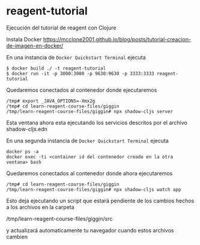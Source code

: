 # reagent-tutorial
Ejecución del tutorial de reagent con Clojure

Instala Docker
https://mcclone2001.github.io/blog/posts/tutorial-creacion-de-imagen-en-docker/

En una instancia de ``Docker Quickstart Terminal`` ejecuta

```
$ docker build ./ -t reagent-tutorial
$ docker run -it -p 3000:3000 -p 9630:9630 -p 3333:3333 reagent-tutorial
```

Quedaremos conectados al contenedor donde ejecutaremos

```
/tmp# export _JAVA_OPTIONS=-Xmx2g
/tmp# cd learn-reagent-course-files/giggin
/tmp/learn-reagent-course-files/giggin# npx shadow-cljs server
```

Esta ventana ahora esta ejecutando los servicios descritos por el archivo shadow-cljs.edn 

En una segunda instancia de ``Docker Quickstart Terminal`` ejecuta

```
docker ps -a
docker exec -ti <container id del contenedor creado en la otra ventana> bash
```

Quedaremos conectados al contenedor donde ahora ejecutaremos

```
/tmp# cd learn-reagent-course-files/giggin
/tmp/learn-reagent-course-files/giggin# npx shadow-cljs watch app
```

Esto deja ejecutando un script que estará pendiente de los cambios hechos a los archivos en la carpeta

/tmp/learn-reagent-course-files/giggin/src

y actualizará automaticamente tu navegador cuando estos archivos cambien